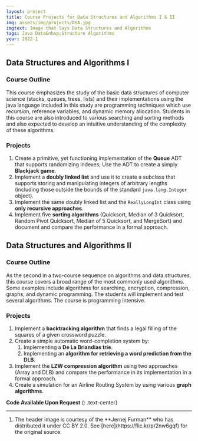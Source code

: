 ```yaml
---
layout: project
title: Course Projects for Data Structures and Algorithms I & II
img: assets/img/projects/DSA.jpg
imgtext: Image that Says Data Structures and Algorithms
tags: Java Data&nbsp;Structure Algorithms
year: 2022-1
---
```


## Data Structures and Algorithms I
### Course Outline
This course emphasizes the study of the basic data structures of computer science (stacks, queues, trees, lists) and their implementations using the java language included in this study are programming techniques which use recursion, reference variables, and dynamic memory allocation. Students in this course are also introduced to various searching and sorting methods and also expected to develop an intuitive understanding of the complexity of these algorithms.

### Projects
1. Create a primitive, yet functioning implementation of the **Queue** ADT that supports randomizing indexes; Use the ADT to create a simply **Blackjack game**.
2. Implement a **doubly linked list** and use it to create a subclass that supports storing and manipulating integers of arbitrary lengths (including those outside the bounds of the standard `java.lang.Integer` object).
3. Implement the same doubly linked list and the `ReallyLongInt` class using **only recursive approaches**.
4. Implement five **sorting algorithms** (Quicksort, Median of 3 Quicksort, Random Pivot Quicksort, Median of 5 Quicksort, and MergeSort) and document and compare the performance in a formal approach.

## Data Structures and Algorithms II
### Course Outline
As the second in a two-course sequence on algorithms and data structures, this course covers a broad range of the most commonly used algorithms. Some examples include algorithms for searching, encryption, compression, graphs, and dynamic programming. The students will implement and test several algorithms. The course is programming intensive.

### Projects
1. Implement a **backtracking algorithm** that finds a legal filling of the squares of a given crossword puzzle.
2. Create a simple automatic word-completion system by:
   1. Implementing a **De La Briandias trie**.
   2. Implementing an **algorithm for retrieving a word prediction from the DLB**.
3. Implement the **LZW compression algorithm** using two approaches (Array and DLB) and compare the performance in its implementation in a formal approach.
4. Create a simulation for an Airline Routing System by using various **graph algorithms**.<span class="endmark"></span>


**Code Available Upon Request**
{: .text-center}


---

<div class="footnotes" role="dic-endnotes">
   <ol>
   <li role="doc-endnote"><p markdown="1">The header image is courtesy of the **Jernej Furman** who has distributed it under CC BY 2.0. See [here](https://flic.kr/p/2nw6gqf) for the original source.</p></li></ol>
</div>

